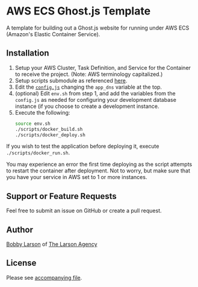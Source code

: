# AWS ECS Ghost.js Template

A template for building out a Ghost.js website for running under AWS ECS (Amazon's Elastic Container Service).


## Installation

1. Setup your AWS Cluster, Task Definition, and Service for the Container to receive the project. (Note: AWS terminology capitalized.)
2. Setup scripts submodule as referenced [here](https://github.com/TheLarsonAgency/aws-ecs-deploy-scripts).
3. Edit the [`config.js`](https://github.com/TheLarsonAgency/aws-ecs-ghostjs-template/blob/master/config.js) changing the `app_dns` variable at the top.
4. (optional) Edit `env.sh` from step 1, and add the variables from the `config.js` as needed for configuring your development database instance (if you choose to create a development instance.
5. Execute the following:
    ```bash
    source env.sh
    ./scripts/docker_build.sh
    ./scripts/docker_deploy.sh
    ```
    
If you wish to test the application before deploying it, execute `./scripts/docker_run.sh`.

You may experience an error the first time deploying as the script attempts to restart the container after deployment.  Not to worry, but make sure that you have your service in AWS set to 1 or more instances.


## Support or Feature Requests

Feel free to submit an issue on GitHub or create a pull request.


## Author

[Bobby Larson](http://bobby.social) of [The Larson Agency](http://larson.agency)


## License

Please see [accompanying file](https://github.com/TheLarsonAgency/aws-ecs-ghostjs-template/blob/master/LICENSE).
